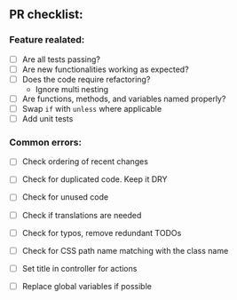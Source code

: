## PR checklist:

### Feature realated:
- [ ] Are all tests passing?
- [ ] Are new functionalities working as expected?
- [ ] Does the code require refactoring?
    - Ignore multi nesting
- [ ] Are functions, methods, and variables named properly?
- [ ] Swap `if` with `unless` where applicable
- [ ] Add unit tests

### Common errors:
- [ ] Check ordering of recent changes
- [ ] Check for duplicated code. Keep it DRY
- [ ] Check for unused code
- [ ] Check if translations are needed
- [ ] Check for typos, remove redundant TODOs
- [ ] Check for CSS path name matching with the class name
- [ ] Set title in controller for actions
- [ ] Replace global variables if possible

